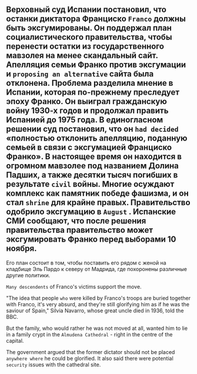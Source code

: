 ## Верховный суд Испании постановил, что останки диктатора Франциско `Franco` должны быть эксгумированы. Он поддержал план социалистического правительства, чтобы перенести остатки из государственного мавзолея на менее скандальный сайт. Апелляция семьи Франко против эксгумации и `proposing an alternative` сайта была отклонена. Проблема разделила мнение в Испании, которая по-прежнему преследует эпоху Франко. Он выиграл гражданскую войну 1930-х годов и продолжал править Испанией до 1975 года. В единогласном решении суд постановил, что он `had decided` «полностью отклонить апелляцию, поданную семьей в связи с эксгумацией Франциско Франко». В настоящее время он находится в огромном мавзолее под названием Долина Падших, а также десятки тысяч погибших в результате `civil` войны. Многие осуждают комплекс как памятник победе фашизма, и он стал `shrine` для крайне правых. Правительство одобрило эксгумацию в `August` . Испанские СМИ сообщают, что после решения правительства правительство может эксгумировать Франко перед выборами 10 ноября.

Его план состоит в том, чтобы поставить его рядом с женой на кладбище Эль Пардо к северу от Мадрида, где похоронены различные другие политики.

`Many descendents` of Franco's victims support the move.

"The idea that people `who` were killed by Franco's troops are buried together with Franco, it's very absurd, and they're still glorifying him as if he was the saviour of Spain," Silvia Navarro, whose great uncle died in 1936, told the BBC.

But the family, who would rather he was not moved at all, wanted him to lie in a family crypt in the `Almudena Cathedral` - right in the centre of the capital.

The government argued that the former dictator should not be placed `anywhere where` he could be glorified. It also said there were potential `security` issues with the cathedral site.

